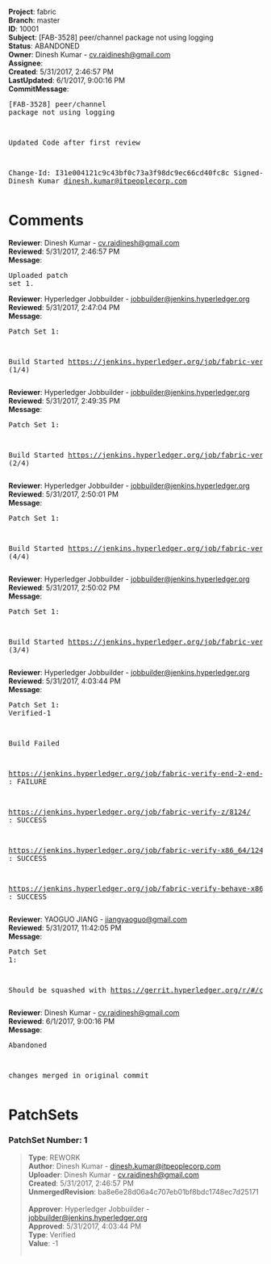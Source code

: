 <strong>Project</strong>: fabric<br><strong>Branch</strong>: master<br><strong>ID</strong>: 10001<br><strong>Subject</strong>: [FAB-3528] peer/channel package not using logging<br><strong>Status</strong>: ABANDONED<br><strong>Owner</strong>: Dinesh Kumar - cv.raidinesh@gmail.com<br><strong>Assignee</strong>:<br><strong>Created</strong>: 5/31/2017, 2:46:57 PM<br><strong>LastUpdated</strong>: 6/1/2017, 9:00:16 PM<br><strong>CommitMessage</strong>:<br><pre>[FAB-3528] peer/channel package not using logging

 Updated Code after first review

Change-Id: I31e004121c9c43bf0c73a3f98dc9ec66cd40fc8c
Signed-off-by: Dinesh Kumar <dinesh.kumar@itpeoplecorp.com>
</pre><h1>Comments</h1><strong>Reviewer</strong>: Dinesh Kumar - cv.raidinesh@gmail.com<br><strong>Reviewed</strong>: 5/31/2017, 2:46:57 PM<br><strong>Message</strong>: <pre>Uploaded patch set 1.</pre><strong>Reviewer</strong>: Hyperledger Jobbuilder - jobbuilder@jenkins.hyperledger.org<br><strong>Reviewed</strong>: 5/31/2017, 2:47:04 PM<br><strong>Message</strong>: <pre>Patch Set 1:

Build Started https://jenkins.hyperledger.org/job/fabric-verify-z/8124/ (1/4)</pre><strong>Reviewer</strong>: Hyperledger Jobbuilder - jobbuilder@jenkins.hyperledger.org<br><strong>Reviewed</strong>: 5/31/2017, 2:49:35 PM<br><strong>Message</strong>: <pre>Patch Set 1:

Build Started https://jenkins.hyperledger.org/job/fabric-verify-end-2-end-x86_64/4000/ (2/4)</pre><strong>Reviewer</strong>: Hyperledger Jobbuilder - jobbuilder@jenkins.hyperledger.org<br><strong>Reviewed</strong>: 5/31/2017, 2:50:01 PM<br><strong>Message</strong>: <pre>Patch Set 1:

Build Started https://jenkins.hyperledger.org/job/fabric-verify-behave-x86_64/6527/ (4/4)</pre><strong>Reviewer</strong>: Hyperledger Jobbuilder - jobbuilder@jenkins.hyperledger.org<br><strong>Reviewed</strong>: 5/31/2017, 2:50:02 PM<br><strong>Message</strong>: <pre>Patch Set 1:

Build Started https://jenkins.hyperledger.org/job/fabric-verify-x86_64/12474/ (3/4)</pre><strong>Reviewer</strong>: Hyperledger Jobbuilder - jobbuilder@jenkins.hyperledger.org<br><strong>Reviewed</strong>: 5/31/2017, 4:03:44 PM<br><strong>Message</strong>: <pre>Patch Set 1: Verified-1

Build Failed 

https://jenkins.hyperledger.org/job/fabric-verify-end-2-end-x86_64/4000/ : FAILURE

https://jenkins.hyperledger.org/job/fabric-verify-z/8124/ : SUCCESS

https://jenkins.hyperledger.org/job/fabric-verify-x86_64/12474/ : SUCCESS

https://jenkins.hyperledger.org/job/fabric-verify-behave-x86_64/6527/ : SUCCESS</pre><strong>Reviewer</strong>: YAOGUO JIANG - jiangyaoguo@gmail.com<br><strong>Reviewed</strong>: 5/31/2017, 11:42:05 PM<br><strong>Message</strong>: <pre>Patch Set 1:

Should be squashed with https://gerrit.hyperledger.org/r/#/c/9983/</pre><strong>Reviewer</strong>: Dinesh Kumar - cv.raidinesh@gmail.com<br><strong>Reviewed</strong>: 6/1/2017, 9:00:16 PM<br><strong>Message</strong>: <pre>Abandoned

changes merged in original commit</pre><h1>PatchSets</h1><h3>PatchSet Number: 1</h3><blockquote><strong>Type</strong>: REWORK<br><strong>Author</strong>: Dinesh Kumar - dinesh.kumar@itpeoplecorp.com<br><strong>Uploader</strong>: Dinesh Kumar - cv.raidinesh@gmail.com<br><strong>Created</strong>: 5/31/2017, 2:46:57 PM<br><strong>UnmergedRevision</strong>: ba8e6e28d06a4c707eb01bf8bdc1748ec7d25171<br><br><strong>Approver</strong>: Hyperledger Jobbuilder - jobbuilder@jenkins.hyperledger.org<br><strong>Approved</strong>: 5/31/2017, 4:03:44 PM<br><strong>Type</strong>: Verified<br><strong>Value</strong>: -1<br><br></blockquote>